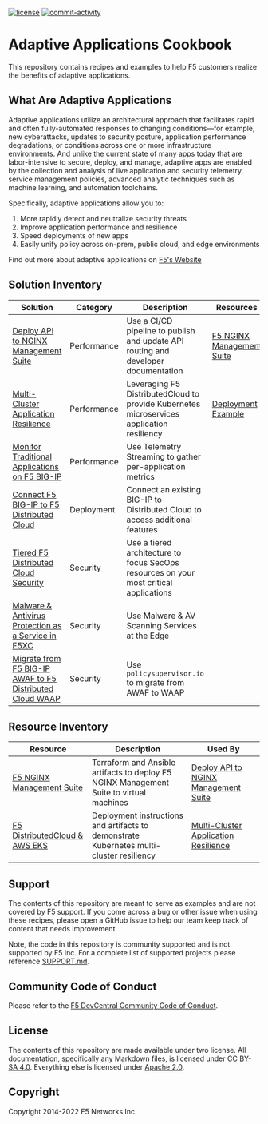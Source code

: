 [![license](https://img.shields.io/github/license/f5devcentral/adaptiveapps)](LICENSE)
[![commit-activity](https://img.shields.io/github/commit-activity/m/f5devcentral/adaptiveapps)](https://github.com/f5devcentral/adaptiveapps/commits)

# Adaptive Applications Cookbook

This repository contains recipes and examples to help F5 customers realize the benefits of adaptive applications.

## What Are Adaptive Applications

Adaptive applications utilize an architectural approach that facilitates rapid and often fully-automated responses to changing conditions—for example, new cyberattacks, updates to security posture, application performance degradations, or conditions across one or more infrastructure environments.
And unlike the current state of many apps today that are labor-intensive to secure, deploy, and manage, adaptive apps are enabled by the collection and analysis of live application and security telemetry, service management policies, advanced analytic techniques such as machine learning, and automation toolchains.

Specifically, adaptive applications allow you to:
1. More rapidly detect and neutralize security threats
2. Improve application performance and resilience
3. Speed deployments of new apps
4. Easily unify policy across on-prem, public cloud, and edge environments


Find out more about adaptive applications on [F5's Website](https://www.f5.com/company/adaptive-applications)

## Solution Inventory

| Solution | Category | Description | Resources |
| -------- | -------- |----------- | --------- |
| [Deploy API to NGINX Management Suite](solutions/deploy-api-to-f5-nginx-management-suite) | Performance | Use a CI/CD pipeline to publish and update API routing and developer documentation | [F5 NGINX Management Suite](resources/f5-nginx-management-suite) |
| [Multi-Cluster Application Resilience](solutions/k8s-mutlicluster-resiliency/)| Performance | Leveraging F5 DistributedCloud to provide Kubernetes microservices application resiliency | [Deployment Example](resources/f5xc-vk8s-mk8s-nlb/)
| [Monitor Traditional Applications on F5 BIG-IP](solutions/monitor-traditional-applications-on-f5-big-ip) | Performance | Use Telemetry Streaming to gather per-application metrics | |
| [Connect F5 BIG-IP to F5 Distributed Cloud](solutions/connect-f5-big-ip-to-f5-distributed-cloud) | Deployment | Connect an existing BIG-IP to Distributed Cloud to access additional features | |
| [Tiered F5 Distributed Cloud Security](solutions/tiered-waap) | Security | Use a tiered architecture to focus SecOps resources on your most critical applications | |
| [Malware & Antivirus Protection as a Service in F5XC](resources/f5xc-aws-icap) | Security | Use Malware & AV Scanning Services at the Edge ||
| [Migrate from F5 BIG-IP AWAF to F5 Distributed Cloud WAAP](solutions/big-ip-awaf-to-distributed-cloud-waap) | Security | Use `policysupervisor.io` to migrate from AWAF to WAAP | |

## Resource Inventory

| Resource | Description | Used By |
| -------- | ----------- | ------- |
| [F5 NGINX Management Suite](resources/f5-nginx-management-suite) | Terraform and Ansible artifacts to deploy F5 NGINX Management Suite to virtual machines | [Deploy API to NGINX Management Suite](solutions/deploy-api-to-f5-nginx-management-suite) |
| [F5 DistributedCloud & AWS EKS](resources/f5xc-vk8s-mk8s-nlb/) | Deployment instructions and artifacts to demonstrate Kubernetes multi-cluster resiliency | [Multi-Cluster Application Resilience](solutions/k8s-mutlicluster-resilency/) |

## Support

The contents of this repository are meant to serve as examples and are not covered by F5 support.
If you come across a bug or other issue when using these recipes, please open a GitHub issue to help our team keep track of content that needs improvement.

Note, the code in this repository is community supported and is not supported by F5 Inc.  For a complete list of supported projects please reference [SUPPORT.md](SUPPORT.md).

## Community Code of Conduct

Please refer to the [F5 DevCentral Community Code of Conduct](code_of_conduct.md).

## License

The contents of this repository are made available under two license.
All documentation, specifically any Markdown files, is licensed under [CC BY-SA 4.0](https://creativecommons.org/licenses/by-sa/4.0/legalcode).
Everything else is licensed under [Apache 2.0](LICENSE).

## Copyright

Copyright 2014-2022 F5 Networks Inc.
